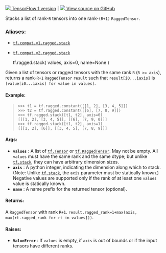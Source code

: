 [ ![](https://tensorflow.google.cn/images/tf_logo_32px.png) TensorFlow 1
version](/versions/r1.15/api_docs/python/tf/ragged/stack) |  [
![](https://tensorflow.google.cn/images/GitHub-Mark-32px.png) View source on
GitHub
](https://github.com/tensorflow/tensorflow/blob/r2.0/tensorflow/python/ops/ragged/ragged_concat_ops.py#L74-L113)  
  
  
Stacks a list of rank-`R` tensors into one rank-`(R+1)` `RaggedTensor`.

### Aliases:

  * [`tf.compat.v1.ragged.stack`](/api_docs/python/tf/ragged/stack)
  * [`tf.compat.v2.ragged.stack`](/api_docs/python/tf/ragged/stack)

    
    
    tf.ragged.stack(
        values,
        axis=0,
        name=None
    )
    

Given a list of tensors or ragged tensors with the same rank `R` (`R >=
axis`), returns a rank-`R+1` `RaggedTensor` `result` such that
`result[i0...iaxis]` is `[value[i0...iaxis] for value in values]`.

#### Example:

>
>     >>> t1 = tf.ragged.constant([[1, 2], [3, 4, 5]])
>     >>> t2 = tf.ragged.constant([[6], [7, 8, 9]])
>     >>> tf.ragged.stack([t1, t2], axis=0)
>     [[[1, 2], [3, 4, 5]], [[6], [7, 9, 0]]]
>     >>> tf.ragged.stack([t1, t2], axis=1)
>     [[[1, 2], [6]], [[3, 4, 5], [7, 8, 9]]]
>  

#### Args:

  * **`values`** : A list of [`tf.Tensor`](https://tensorflow.google.cn/api_docs/python/tf/Tensor) or [`tf.RaggedTensor`](https://tensorflow.google.cn/api_docs/python/tf/RaggedTensor). May not be empty. All `values` must have the same rank and the same dtype; but unlike [`tf.stack`](https://tensorflow.google.cn/api_docs/python/tf/stack), they can have arbitrary dimension sizes.
  * **`axis`** : A python integer, indicating the dimension along which to stack. (Note: Unlike [`tf.stack`](https://tensorflow.google.cn/api_docs/python/tf/stack), the `axis` parameter must be statically known.) Negative values are supported only if the rank of at least one `values` value is statically known.
  * **`name`** : A name prefix for the returned tensor (optional).

#### Returns:

A `RaggedTensor` with rank `R+1`. `result.ragged_rank=1+max(axis,
max(rt.ragged_rank for rt in values]))`.

#### Raises:

  * **`ValueError`** : If `values` is empty, if `axis` is out of bounds or if the input tensors have different ranks.

